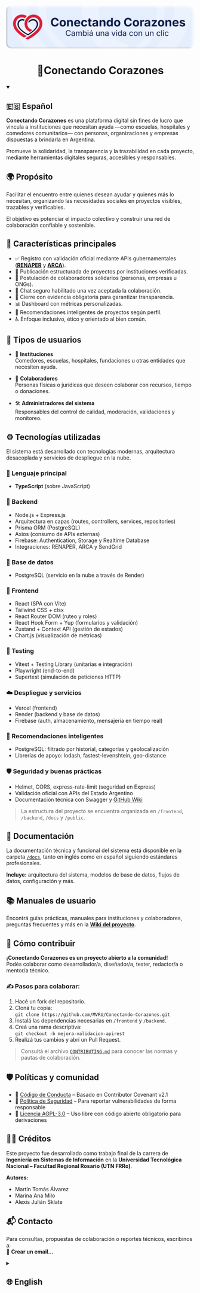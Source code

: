 ![Conectando Corazones – Plataforma solidaria](https://github.com/MVRU/Conectando-Corazones/blob/main/public/img/banner.png?raw=true)

<h1 align="center">💞Conectando Corazones</h1>

<details open>
<summary><h2>🇪🇸 Español</h2></summary>

**Conectando Corazones** es una plataforma digital sin fines de lucro que vincula a instituciones que necesitan ayuda —como escuelas, hospitales y comedores comunitarios— con personas, organizaciones y empresas dispuestas a brindarla en Argentina.

Promueve la solidaridad, la transparencia y la trazabilidad en cada proyecto, mediante herramientas digitales seguras, accesibles y responsables.

## 🌍 Propósito

Facilitar el encuentro entre quienes desean ayudar y quienes más lo necesitan, organizando las necesidades sociales en proyectos visibles, trazables y verificables.  

El objetivo es potenciar el impacto colectivo y construir una red de colaboración confiable y sostenible.

## 🔑 Características principales

- ✅ Registro con validación oficial mediante APIs gubernamentales (**[RENAPER](https://www.argentina.gob.ar/interior/renaper)** y **[ARCA](https://www.afip.gob.ar/landing/default.asp)**).
- 📄 Publicación estructurada de proyectos por instituciones verificadas.
- 🤲 Postulación de colaboradores solidarios (personas, empresas u ONGs).
- 💬 Chat seguro habilitado una vez aceptada la colaboración.
- 📸 Cierre con evidencia obligatoria para garantizar transparencia.
- 📊 Dashboard con métricas personalizadas.
- 🧠 Recomendaciones inteligentes de proyectos según perfil.
- ♿ Enfoque inclusivo, ético y orientado al bien común.

## 👥 Tipos de usuarios

- 🏫 **Instituciones**  
  Comedores, escuelas, hospitales, fundaciones u otras entidades que necesiten ayuda.

- 🤝 **Colaboradores**  
  Personas físicas o jurídicas que deseen colaborar con recursos, tiempo o donaciones.

- 🛠️ **Administradores del sistema**  
  Responsables del control de calidad, moderación, validaciones y monitoreo.

## ⚙️ Tecnologías utilizadas

El sistema está desarrollado con tecnologías modernas, arquitectura desacoplada y servicios de despliegue en la nube.

### 🔸 Lenguaje principal
- **TypeScript** (sobre JavaScript)

### 🔹 Backend
- Node.js + Express.js
- Arquitectura en capas (routes, controllers, services, repositories)
- Prisma ORM (PostgreSQL)
- Axios (consumo de APIs externas)
- Firebase: Authentication, Storage y Realtime Database
- Integraciones: RENAPER, ARCA y SendGrid

### 🔹 Base de datos
- PostgreSQL (servicio en la nube a través de Render)

### 🔸 Frontend
- React (SPA con Vite)
- Tailwind CSS + clsx
- React Router DOM (ruteo y roles)
- React Hook Form + Yup (formularios y validación)
- Zustand + Context API (gestión de estados)
- Chart.js (visualización de métricas)

### 🧪 Testing
- Vitest + Testing Library (unitarias e integración)
- Playwright (end-to-end)
- Supertest (simulación de peticiones HTTP)

### ☁️ Despliegue y servicios
- Vercel (frontend)
- Render (backend y base de datos)
- Firebase (auth, almacenamiento, mensajería en tiempo real)

### 🧠 Recomendaciones inteligentes
- PostgreSQL: filtrado por historial, categorías y geolocalización
- Librerías de apoyo: lodash, fastest-levenshtein, geo-distance

### 🛡️ Seguridad y buenas prácticas
- Helmet, CORS, express-rate-limit (seguridad en Express)
- Validación oficial con APIs del Estado Argentino
- Documentación técnica con Swagger y [GitHub Wiki](../../wiki)

> La estructura del proyecto se encuentra organizada en `/frontend`, `/backend`, `/docs` y `/public`.

## 📖 Documentación

La documentación técnica y funcional del sistema está disponible en la carpeta [`/docs`](./docs), tanto en inglés como en español siguiendo estándares profesionales. 

**Incluye:** arquitectura del sistema, modelos de base de datos, flujos de datos, configuración y más.

## 📚 Manuales de usuario

Encontrá guías prácticas, manuales para instituciones y colaboradores, preguntas frecuentes y más en la **[Wiki del proyecto](../../wiki)**.

## 🚀 Cómo contribuir

**¡Conectando Corazones es un proyecto abierto a la comunidad!**  
Podés colaborar como desarrollador/a, diseñador/a, tester, redactor/a o mentor/a técnico.

### ✍️ Pasos para colaborar:

1. Hacé un fork del repositorio.
2. Cloná tu copia:  
   `git clone https://github.com/MVRU/Conectando-Corazones.git`
3. Instalá las dependencias necesarias en `/frontend` y `/backend`.
4. Creá una rama descriptiva:  
   `git checkout -b mejora-validacion-apirest`
5. Realizá tus cambios y abrí un Pull Request.

> Consultá el archivo [`CONTRIBUTING.md`](./CONTRIBUTING.md) para conocer las normas y pautas de colaboración.

## 🛡️ Políticas y comunidad

- 📜 [Código de Conducta](./.github/CODE_OF_CONDUCT.md) – Basado en Contributor Covenant v2.1  
- 🔐 [Política de Seguridad](./.github/SECURITY.md) – Para reportar vulnerabilidades de forma responsable  
- 🧾 [Licencia AGPL-3.0](./LICENSE) – Uso libre con código abierto obligatorio para derivaciones

## 👨‍🎓 Créditos

Este proyecto fue desarrollado como trabajo final de la carrera de **Ingeniería en Sistemas de Información** en la **Universidad Tecnológica Nacional – Facultad Regional Rosario (UTN FRRo)**.

**Autores:**  
- Martín Tomás Álvarez  
- Marina Ana Milo  
- Alexis Julián Sklate

## 📬 Contacto

Para consultas, propuestas de colaboración o reportes técnicos, escribinos a:  
📩 **Crear un email...**

</details>

<details>
<summary><h2>🌐 English</h2></summary>

**Conectando Corazones** is a non-profit digital platform that connects institutions in need —such as schools, hospitals and community kitchens— with individuals, organizations, and companies willing to help in Argentina.

It promotes solidarity, transparency, and traceability in every project, using secure, accessible and responsible digital tools.

## 🌍 Purpose

To facilitate the connection between those who want to help and those who need it most, by organizing social needs into visible, traceable and verifiable projects.  

Our goal is to maximize collective impact and build a trustworthy and sustainable collaboration network.

## 🔑 Key Features

- ✅ Official identity validation via government APIs (**[RENAPER](https://www.argentina.gob.ar/interior/renaper)** and **[ARCA](https://www.afip.gob.ar/landing/default.asp)**)
- 📄 Structured project posting by verified institutions
- 🤲 Collaboration proposals (donations, time or services)
- 💬 Secure chat enabled once collaboration is accepted
- 📸 Mandatory evidence upload to close projects transparently
- 📊 Personalized metrics dashboard
- 🧠 Smart recommendations based on user profile and history
- ♿ Inclusive and socially-oriented design

## 👥 User Types

- 🏫 **Institutions**  
  Schools, hospitals, food kitchens, foundations, and other verified entities

- 🤝 **Collaborators**  
  Individuals or organizations that want to donate, volunteer or offer services

- 🛠️ **System Administrators**  
  Moderators and maintainers in charge of verification, quality and metrics

## ⚙️ Technologies Used

The platform is built with modern technologies, a decoupled architecture, and cloud-based deployment services.

### 🔸 Main Language

* **TypeScript** (on top of JavaScript)

### 🔹 Backend

* Node.js + Express.js
* Layered architecture (routes, controllers, services, repositories)
* Prisma ORM (PostgreSQL)
* Axios (external API consumption)
* Firebase: Authentication, Storage and Realtime Database
* Integrations: RENAPER, ARCA, and SendGrid

### 🔹 Database

* PostgreSQL (hosted via Render)

### 🔸 Frontend

* React (SPA using Vite)
* Tailwind CSS + clsx
* React Router DOM (routing and role-based access)
* React Hook Form + Yup (form handling and validation)
* Zustand + Context API (state management)
* Chart.js (data visualization)

### 🧪 Testing

* Vitest + Testing Library (unit and integration tests)
* Playwright (end-to-end tests)
* Supertest (HTTP request simulation)

### ☁️ Deployment & Services

* Vercel (frontend)
* Render (backend and database)
* Firebase (auth, file storage, real-time messaging)

### 🧠 Smart Recommendations

* PostgreSQL queries: project history, preferred categories, geo-based filtering
* Support libraries: lodash, fastest-levenshtein, geo-distance

### 🛡️ Security & Best Practices

* Helmet, CORS, express-rate-limit (for backend protection)
* Official validation with Argentine government APIs
* Technical documentation via Swagger and [GitHub Wiki](../../wiki)

> See `/frontend`, `/backend`, `/docs` and `/public` for structure.

## 📖 Documentation

Technical documentation is available in the [`/docs`](./docs) folder.  
Includes system architecture, database models, data flows, configuration and more — in English and Spanish.

## 📚 User Guides

Practical manuals and FAQs are available in the **[Project Wiki](../../wiki)**.

## 🚀 Contributing

**Conectando Corazones is open to community contributions!**  
You can help as a developer, designer, tester or technical reviewer.

### ✍️ How to contribute:

1. Fork the repository  
2. Clone your fork:  
   `git clone https://github.com/MVRU/Conectando-Corazones.git`
3. Install dependencies in `/frontend` and `/backend`
4. Create a branch:  
   `git checkout -b fix-api-validation`
5. Commit your changes and open a Pull Request

> See [`CONTRIBUTING.md`](./CONTRIBUTING.md) for more details.

## 🛡️ Community and Policies

- 📜 [Code of Conduct](./.github/CODE_OF_CONDUCT.md) – Based on Contributor Covenant v2.1  
- 🔐 [Security Policy](./.github/SECURITY.md) – Responsible disclosure instructions  
- 🧾 [AGPL-3.0 License](./LICENSE) – Strong copyleft open source license

## 👨‍🎓 Credits

Developed as the final project of the **Information Systems Engineering** degree at the **Universidad Tecnológica Nacional – Facultad Regional Rosario (UTN FRRo).**

**Authors:**  
- Martín Tomás Álvarez  
- Marina Ana Milo  
- Alexis Julián Sklate

## 📬 Contact

For questions, collaboration proposals or technical reports, email us at:  
📩 **Crear un email...**

</details>

